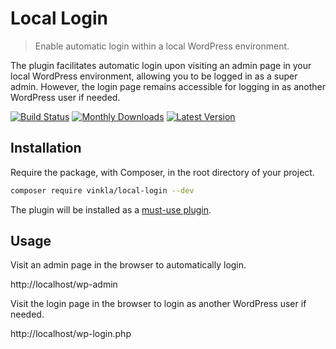 # Local Login

> Enable automatic login within a local WordPress environment.

The plugin facilitates automatic login upon visiting an admin page in your local WordPress environment, allowing you to be logged in as a super admin. However, the login page remains accessible for logging in as another WordPress user if needed.

[![Build Status](https://badgen.net/github/checks/vinkla/local-login?label=build&icon=github)](https://github.com/vinkla/local-login/actions)
[![Monthly Downloads](https://badgen.net/packagist/dm/vinkla/local-login)](https://packagist.org/packages/vinkla/local-login/stats)
[![Latest Version](https://badgen.net/packagist/v/vinkla/local-login)](https://packagist.org/packages/vinkla/local-login)

## Installation

Require the package, with Composer, in the root directory of your project.

```sh
composer require vinkla/local-login --dev
```

The plugin will be installed as a [must-use plugin](https://github.com/vinkla/wordplate#must-use-plugins).

## Usage

Visit an admin page in the browser to automatically login.

http://localhost/wp-admin 

Visit the login page in the browser to login as another WordPress user if needed.

http://localhost/wp-login.php
